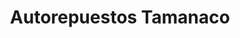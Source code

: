 ---
title: "Autorepuestos Tamanaco"
url: /caracas/autorepuestos-tamanaco/
shop: piezas de automóviles
---